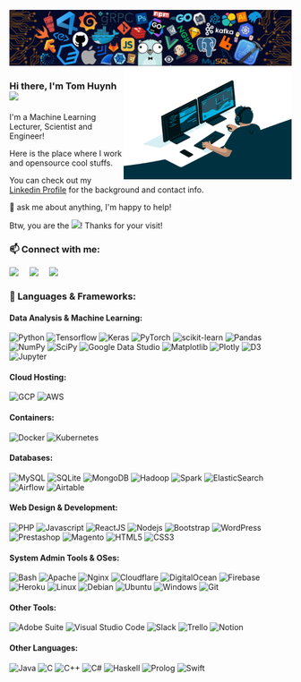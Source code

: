 ![](https://github.com/TomHuynhSG/TomHuynhSG/blob/main/assets/intro_header.png?raw=true)
<img align="right" alt="GIF" src="https://github.com/TomHuynhSG/TomHuynhSG/blob/main/assets/code.gif?raw=true" width="300" height="200" />
<br />

### Hi there, I'm Tom Huynh <img src="https://media.giphy.com/media/hvRJCLFzcasrR4ia7z/giphy.gif" width="25px"> 

I'm a Machine Learning Lecturer, Scientist and Engineer!

Here is the place where I work and opensource cool stuffs.

You can check out my [Linkedin Profile](https://www.linkedin.com/in/tomhuynhsg/) for the background and contact info.

💬 ask me about anything, I'm happy to help!

Btw, you are the ![](https://visitor-badge.glitch.me/badge?page_id=TomHuynhSG.TomHuynhSG)! Thanks for your visit!


### 📫 Connect with me: 


<a href="mailto:tomhuynhsg@gmail.com"><img src="https://img.shields.io/badge/gmail-%23D14836.svg?&style=for-the-badge&logo=gmail&logoColor=white" /></a>&nbsp;&nbsp;&nbsp;&nbsp;
<a href="https://www.linkedin.com/in/tomhuynhsg/"><img src="https://img.shields.io/badge/linkedin-%230077B5.svg?&style=for-the-badge&logo=linkedin&logoColor=white" /></a>&nbsp;&nbsp;&nbsp;&nbsp;
<a href="https://github.com/TomHuynhSG"><img src="https://img.shields.io/badge/github-800080.svg?&style=for-the-badge&logo=github&logoColor=white" /></a>&nbsp;&nbsp;&nbsp;&nbsp;
<!--<a href="https://www.facebook.com/tomhuynhsg/"><img src="https://img.shields.io/badge/facebook-%233B5998.svg?&style=for-the-badge&logo=facebook&logoColor=white" /></a>&nbsp;&nbsp;&nbsp;&nbsp;-->


### 🔨 Languages & Frameworks:

#### Data Analysis & Machine Learning:
![Python](https://img.shields.io/badge/Python-14354C.svg?style=flat-square&logo=python&logoColor=white)
![Tensorflow](https://img.shields.io/badge/-Tensorflow-%23FF6F00?style=flat-square&logo=tensorflow&logoColor=white)
![Keras](https://img.shields.io/badge/Keras%20-%23D00000.svg?style=flat-square&logo=Keras&logoColor=white)
![PyTorch](https://img.shields.io/badge/Pytorch%20-ef4b28.svg?style=flat-square&logo=Pytorch&logoColor=white)
![scikit-learn](https://img.shields.io/badge/scikit--learn-3191c3.svg?style=flat-square&logo=scikit-learn&logoColor=white)
![Pandas](https://img.shields.io/badge/pandas-%23150458.svg?style=flat-square&logo=pandas&logoColor=white)
![NumPy](https://img.shields.io/badge/numpy-%23013243.svg?style=flat-square&logo=numpy&logoColor=white)
![SciPy](https://img.shields.io/badge/SciPy-%230C55A5.svg?style=flat-square&logo=scipy&logoColor=%white)
![Google Data Studio](https://img.shields.io/badge/Google_Data_Studio-3366d0?style=flat-square&logo=google-data-studio&logoColor=white)
![Matplotlib](https://img.shields.io/badge/Matplotlib-11557c.svg?style=flat-square&logo=Matplotlib&logoColor=white)
![Plotly](https://img.shields.io/badge/Plotly-%233F4F75.svg?style=flat-square&logo=plotly&logoColor=white)
![D3](https://img.shields.io/badge/-D3.js-f89d43?style=flat-square&logo=d3.js&logoColor=white)
![Jupyter](https://img.shields.io/badge/-jupyter_notebook-%23f37626.svg?style=flat-square&logo=jupyter&logoColor=white)

#### Cloud Hosting:
![GCP](https://img.shields.io/badge/-Google_Cloud_Platform-1a73e8?style=flat-square&logo=google-cloud&logoColor=white)
![AWS](https://img.shields.io/badge/-Amazon_Web_Services-f29100?style=flat-square&logo=amazonaws&logoColor=white)

#### Containers:
![Docker](https://img.shields.io/badge/-Docker-46a2f1?style=flat-square&logo=docker&logoColor=white)
![Kubernetes](https://img.shields.io/badge/-Kubernetes-326ce5?style=flat-square&logo=kubernetes&logoColor=white)

#### Databases:
![MySQL](https://img.shields.io/badge/-MySQL-F29111?style=flat-square&logo=MySQL&logoColor=white)
![SQLite](https://img.shields.io/badge/SQLite-07405e.svg?logo=sqlite&logoColor=white)
![MongoDB](https://img.shields.io/badge/MongoDB-4ea94b.svg?style=flat-square&logo=mongodb&logoColor=white)
![Hadoop](https://img.shields.io/badge/Hadoop-f7f700.svg?style=flat-square&logo=hadoop&logoColor=white)
![Spark](https://img.shields.io/badge/Spark-db571b.svg?style=flat-square&logo=apachespark&logoColor=white)
![ElasticSearch](https://img.shields.io/badge/-ElasticSearch-005571?style=flat-square&logo=elasticsearch)
![Airflow](https://img.shields.io/badge/Airflow-017CEE?style=flat-square&logo=Apache%20Airflow&logoColor=white)
![Airtable](https://img.shields.io/badge/Airtable-18BFFF?style=flat-square&logo=Airtable&logoColor=white)


#### Web Design & Development:
![PHP](https://img.shields.io/badge/PHP-777BB4.svg?style=flat-square&logo=php&logoColor=white)
![Javascript](https://img.shields.io/badge/JavaScript-F7DF1E.svg?style=flat-square&logo=javascript&logoColor=white)
![ReactJS](https://img.shields.io/badge/-ReactJS-%2361DAFB?style=flat-square&logo=react&logoColor=white)
![Nodejs](https://img.shields.io/badge/Node.js-43853D.svg?style=flat-square&logo=node.js&logoColor=white)
![Bootstrap](https://img.shields.io/badge/-Bootstrap-563D7C?style=flat-square&logo=bootstrap&logoColor=white)
![WordPress](https://img.shields.io/badge/Wordpress-21759B?style=flat-square&logo=wordpress&logoColor=white)
![Prestashop](https://img.shields.io/badge/Prestashop-d7006b?style=flat-square&logo=prestashop&logoColor=white)
![Magento](https://img.shields.io/badge/Magento-f36306?style=flat-square&logo=magento&logoColor=white)
![HTML5](https://img.shields.io/badge/-HTML5-E34F26?style=flat-square&logo=html5&logoColor=white)
![CSS3](https://img.shields.io/badge/-CSS3-1572B6?style=flat-square&logo=css3)


#### System Admin Tools & OSes:
![Bash](https://img.shields.io/badge/Bash-121011.svg?logo=gnu-bash&logoColor=white)
![Apache](https://img.shields.io/badge/-Apache-D22128?style=flat-square&logo=Apache&logoColor=white)
![Nginx](https://img.shields.io/badge/nginx-%23009639.svg?style=flat-square&logo=nginx&logoColor=white)
![Cloudflare](https://img.shields.io/badge/Cloudflare-F38020?style=flat-square&logo=Cloudflare&logoColor=white)
![DigitalOcean](https://img.shields.io/badge/DigitalOcean-%230167ff.svg?style=flat-square&logo=digitalOcean&logoColor=white)
![Firebase](https://img.shields.io/badge/firebase-%23039BE5.svg?style=flat-square&logo=firebase)
![Heroku](https://img.shields.io/badge/Heroku-430098?style=flat-square&logo=heroku&logoColor=white) 
![Linux](https://img.shields.io/badge/Linux-FCC624?style=flat-square&logo=linux&logoColor=black)
![Debian](https://img.shields.io/badge/-Debian-A80030?style=flat-square&logo=Debian&logoColor=white)
![Ubuntu](https://img.shields.io/badge/Ubuntu-E95420?style=flat-square&logo=ubuntu&logoColor=white)
![Windows](https://img.shields.io/badge/Windows-0078D6?style=flat-square&logo=windows&logoColor=white)
![Git](https://img.shields.io/badge/git-%23F05033.svg?style=flat-square&logo=git&logoColor=white) 

#### Other Tools:

![Adobe Suite](https://img.shields.io/badge/Adobe%20Suite-FF0000.svg?logo=adobe&logoColor=white)
![Visual Studio Code](https://img.shields.io/badge/-Visual%20Studio%20Code-23A9F2?style=flat-square&logo=Visual%20Studio%20Code&logoColor=white)
![Slack](https://img.shields.io/badge/-Slack-E01563?style=flat-square&logo=Slack&logoColor=white)
![Trello](https://img.shields.io/badge/-Trello-0079BF?style=flat-square&logo=Trello&logoColor=white)
![Notion](https://img.shields.io/badge/Notion-010101.svg?logo=notion&logoColor=white)

#### Other Languages:

![Java](https://img.shields.io/badge/-Java-E34A86?style=flat-square&logo=java&logoColor=white)
![C](https://custom-icon-badges.herokuapp.com/badge/C-03599C.svg?style=flat-square&logo=c-in-hexagon&logoColor=white)
![C++](https://custom-icon-badges.herokuapp.com/badge/C++-9C033A.svg?style=flat-square&logo=cpp2&logoColor=white)
![C#](https://custom-icon-badges.herokuapp.com/badge/C%23-68217A.svg?style=flat-square&logo=cs2&logoColor=white)
![Haskell](https://custom-icon-badges.herokuapp.com/badge/Haskell-594a81.svg?style=flat-square&logo=haskell&logoColor=white)
![Prolog](https://custom-icon-badges.herokuapp.com/badge/Prolog-E61B23.svg?style=flat-square&logo=swi-prolog&logoColor=white)
![Swift](https://img.shields.io/badge/Swift-FA7343?style=flat-square&logo=swift&logoColor=white)
